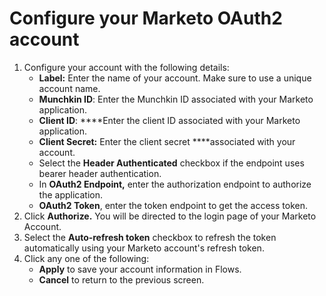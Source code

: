 # Configure your Marketo OAuth2 account

1. Configure your account with the following details:
   * **Label:** Enter the name of your account. Make sure to use a unique account name.  
   * **Munchkin ID**: Enter the Munchkin ID associated with your Marketo application.
   * **Client ID**: ****Enter the client ID associated with your Marketo application.
   * **Client Secret:** Enter the client secret ****associated with your account.
   * Select the **Header Authenticated** checkbox if the endpoint uses bearer header authentication.
   * In **OAuth2 Endpoint,** enter the authorization endpoint to authorize the application.
   * **OAuth2 Token**, enter the token endpoint to get the access token.
2. Click **Authorize.** You will be directed to the login page of your Marketo Account.
3. Select the **Auto-refresh token** checkbox to refresh the token automatically using your Marketo account's refresh token.
4. Click any one of the following:
   * **Apply** to save your account information in Flows.
   * **Cancel** to return to the previous screen.



